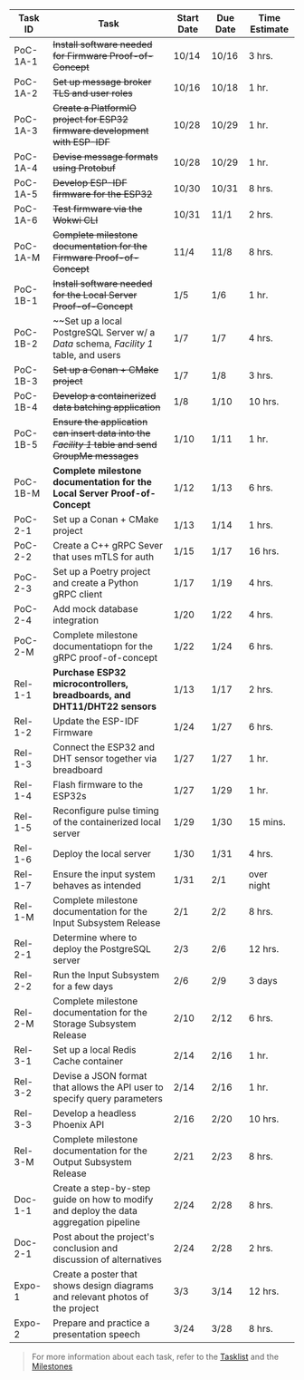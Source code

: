 | Task ID  | Task | Start Date | Due Date | Time Estimate |
| -------- | ---- | ---------- | -------- | ------------- |
| PoC-1A-1 | ~~Install software needed for Firmware Proof-of-Concept~~ | 10/14 | 10/16 | 3 hrs. |
| PoC-1A-2 | ~~Set up message broker TLS and user roles~~ | 10/16 | 10/18 | 1 hr. |
| PoC-1A-3 | ~~Create a PlatformIO project for ESP32 firmware development with ESP-IDF~~ | 10/28 | 10/29 | 1 hr. |
| PoC-1A-4 | ~~Devise message formats using Protobuf~~ | 10/28 | 10/29 | 1 hr. |
| PoC-1A-5 | ~~Develop ESP-IDF firmware for the ESP32~~ | 10/30 | 10/31 | 8 hrs. |
| PoC-1A-6 | ~~Test firmware via the Wokwi CLI~~ | 10/31 | 11/1 | 2 hrs. |
| PoC-1A-M | ~~Complete milestone documentation for the Firmware Proof-of-Concept~~ | 11/4 | 11/8 | 8 hrs. |
| PoC-1B-1 | ~~Install software needed for the Local Server Proof-of-Concept~~ | 1/5 | 1/6 | 1 hr. |
| PoC-1B-2 | ~~Set up a local PostgreSQL Server w/ a *Data* schema, *Facility 1* table, and users | 1/7 | 1/7 | 4 hrs. |
| PoC-1B-3 | ~~Set up a Conan + CMake project~~ | 1/7 | 1/8 | 3 hrs. |
| PoC-1B-4 | ~~Develop a containerized data batching application~~ | 1/8 | 1/10 | 10 hrs. |
| PoC-1B-5 | ~~Ensure the application can insert data into the *Facility 1* table and send GroupMe messages~~ | 1/10 | 1/11 | 1 hr. |
| PoC-1B-M | **Complete milestone documentation for the Local Server Proof-of-Concept** | 1/12 | 1/13 | 6 hrs. |
| PoC-2-1  | Set up a Conan + CMake project | 1/13 | 1/14 | 1 hrs. |
| PoC-2-2  | Create a C++ gRPC Sever that uses mTLS for auth | 1/15 | 1/17 | 16 hrs. |
| PoC-2-3  | Set up a Poetry project and create a Python gRPC client | 1/17 | 1/19 | 4 hrs. |
| PoC-2-4  | Add mock database integration | 1/20 | 1/22 | 4 hrs. |
| PoC-2-M  | Complete milestone documentatiopn for the gRPC proof-of-concept | 1/22 | 1/24  | 6 hrs. |
| Rel-1-1  | **Purchase ESP32 microcontrollers, breadboards, and DHT11/DHT22 sensors** | 1/13 | 1/17 | 2 hrs. |
| Rel-1-2  | Update the ESP-IDF Firmware | 1/24 | 1/27 | 6 hrs. |
| Rel-1-3  | Connect the ESP32 and DHT sensor together via breadboard | 1/27 | 1/27 | 1 hr. |
| Rel-1-4  | Flash firmware to the ESP32s | 1/27 | 1/29 | 1 hr. |
| Rel-1-5  | Reconfigure pulse timing of the containerized local server | 1/29 | 1/30 | 15 mins. |
| Rel-1-6  | Deploy the local server | 1/30 | 1/31 | 4 hrs. |
| Rel-1-7  | Ensure the input system behaves as intended | 1/31 | 2/1 | over night |
| Rel-1-M  | Complete milestone documentation for the Input Subsystem Release | 2/1 | 2/2 | 8 hrs. |
| Rel-2-1  | Determine where to deploy the PostgreSQL server | 2/3 | 2/6 | 12 hrs. |
| Rel-2-2  | Run the Input Subsystem for a few days | 2/6 | 2/9 | 3 days |
| Rel-2-M  | Complete milestone documentation for the Storage Subsystem Release | 2/10 | 2/12 | 6 hrs. |
| Rel-3-1  | Set up a local Redis Cache container | 2/14 | 2/16 | 1 hr. |
| Rel-3-2  | Devise a JSON format that allows the API user to specify query parameters | 2/14 | 2/16 | 1 hr. |
| Rel-3-3  | Develop a headless Phoenix API | 2/16 | 2/20 | 10 hrs. |
| Rel-3-M  | Complete milestone documentation for the Output Subsystem Release | 2/21 | 2/23 | 8 hrs. |
| Doc-1-1  | Create a step-by-step guide on how to modify and deploy the data aggregation pipeline | 2/24 | 2/28 | 8 hrs. |
| Doc-2-1  | Post about the project's conclusion and discussion of alternatives | 2/24 | 2/28 | 2 hrs. |
| Expo-1   | Create a poster that shows design diagrams and relevant photos of the project | 3/3 | 3/14 | 12 hrs. |
| Expo-2   | Prepare and practice a presentation speech | 3/24 | 3/28 | 8 hrs. |

> For more information about each task, refer to the [Tasklist](./tasklist.md) and the [Milestones](./milestones.md)